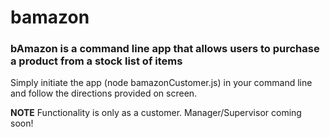 # bamazon

 ### bAmazon is a command line app that allows users to purchase a product from a stock list of items
 
 Simply initiate the app (node bamazonCustomer.js) in your command line and follow the directions provided on screen.
 
 **NOTE**
 Functionality is only as a customer. Manager/Supervisor coming soon!
